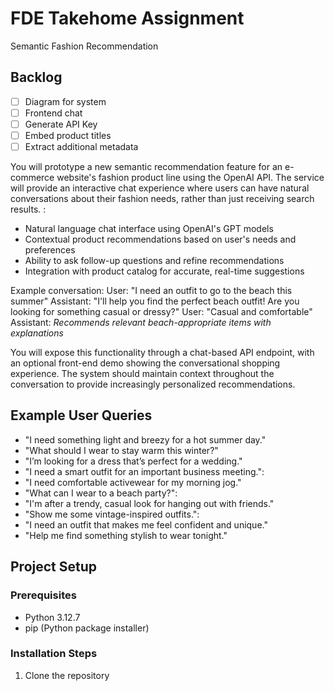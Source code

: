 # FDE Takehome Assignment

Semantic Fashion Recommendation

## Backlog

- [ ] Diagram for system
- [ ] Frontend chat
- [ ] Generate API Key
- [ ] Embed product titles
- [ ] Extract additional metadata

You will prototype a new semantic recommendation feature for an e-commerce website's fashion product line using the OpenAI API. The service will provide an interactive chat experience where users can have natural conversations about their fashion needs, rather than just receiving search results.
:

- Natural language chat interface using OpenAI's GPT models
- Contextual product recommendations based on user's needs and preferences
- Ability to ask follow-up questions and refine recommendations
- Integration with product catalog for accurate, real-time suggestions

Example conversation:
User: "I need an outfit to go to the beach this summer"
Assistant: "I'll help you find the perfect beach outfit! Are you looking for something casual or dressy?"
User: "Casual and comfortable"
Assistant: _Recommends relevant beach-appropriate items with explanations_

You will expose this functionality through a chat-based API endpoint, with an optional front-end demo showing the conversational shopping experience. The system should maintain context throughout the conversation to provide increasingly personalized recommendations.

## Example User Queries

- "I need something light and breezy for a hot summer day."
- "What should I wear to stay warm this winter?"
- "I’m looking for a dress that’s perfect for a wedding."
- "I need a smart outfit for an important business meeting.":
- "I need comfortable activewear for my morning jog."
- "What can I wear to a beach party?":
- "I'm after a trendy, casual look for hanging out with friends."
- "Show me some vintage-inspired outfits.":
- "I need an outfit that makes me feel confident and unique."
- "Help me find something stylish to wear tonight."

## Project Setup

### Prerequisites

- Python 3.12.7
- pip (Python package installer)

### Installation Steps

1. Clone the repository
